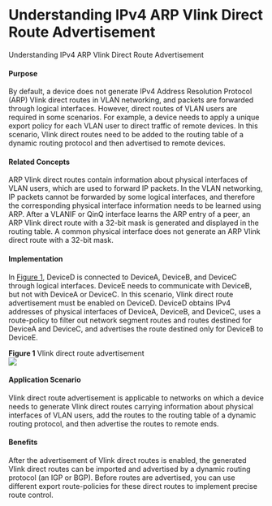 Understanding IPv4 ARP Vlink Direct Route Advertisement
=======================================================

Understanding IPv4 ARP Vlink Direct Route Advertisement

#### Purpose

By default, a device does not generate IPv4 Address Resolution Protocol (ARP) Vlink direct routes in VLAN networking, and packets are forwarded through logical interfaces. However, direct routes of VLAN users are required in some scenarios. For example, a device needs to apply a unique export policy for each VLAN user to direct traffic of remote devices. In this scenario, Vlink direct routes need to be added to the routing table of a dynamic routing protocol and then advertised to remote devices.


#### Related Concepts

ARP Vlink direct routes contain information about physical interfaces of VLAN users, which are used to forward IP packets. In the VLAN networking, IP packets cannot be forwarded by some logical interfaces, and therefore the corresponding physical interface information needs to be learned using ARP. After a VLANIF or QinQ interface learns the ARP entry of a peer, an ARP Vlink direct route with a 32-bit mask is generated and displayed in the routing table. A common physical interface does not generate an ARP Vlink direct route with a 32-bit mask.


#### Implementation

In [Figure 1](#EN-US_CONCEPT_0000001176662309__fig_dc_vrp_ip-route_feature_003201), DeviceD is connected to DeviceA, DeviceB, and DeviceC through logical interfaces. DeviceE needs to communicate with DeviceB, but not with DeviceA or DeviceC. In this scenario, Vlink direct route advertisement must be enabled on DeviceD. DeviceD obtains IPv4 addresses of physical interfaces of DeviceA, DeviceB, and DeviceC, uses a route-policy to filter out network segment routes and routes destined for DeviceA and DeviceC, and advertises the route destined only for DeviceB to DeviceE.

**Figure 1** Vlink direct route advertisement  
![](figure/en-us_image_0000001130782572.png)

#### Application Scenario

Vlink direct route advertisement is applicable to networks on which a device needs to generate Vlink direct routes carrying information about physical interfaces of VLAN users, add the routes to the routing table of a dynamic routing protocol, and then advertise the routes to remote ends.


#### Benefits

After the advertisement of Vlink direct routes is enabled, the generated Vlink direct routes can be imported and advertised by a dynamic routing protocol (an IGP or BGP). Before routes are advertised, you can use different export route-policies for these direct routes to implement precise route control.